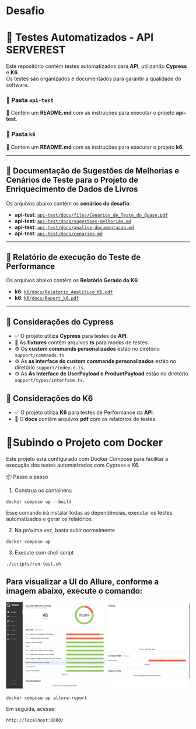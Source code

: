 # Desafio
# 🧪 Testes Automatizados - API SERVEREST

Este repositório contém testes automatizados para **API**, utilizando **Cypress** e **K6**.  
Os testes são organizados e documentados para garantir a qualidade do software.

### 📂 Pasta `api-test`
📄 Contém um **README.md** com as instruções para executar o projeto **api-test**. 

### 📂 Pasta `k6`
📄 Contém um **README.md** com as instruções para executar o projeto **k6**. 

---

## 📄 Documentação de Sugestões de Melhorias e Cenários de Teste para o Projeto de Enriquecimento de Dados de Livros



Os arquivos abaixo contêm os **cenários do desafio**:

- **api-test**: [`api-test/docs/files/Cenários_de_Teste_do_Quase.pdf`](api-test/docs/files/Cenários_de_Teste_do_Quase.pdf)
- **api-test**: [`api-test/docs/sugestoes-melhorias.md`](api-test/docs/sugestoes-melhorias.md)
- **api-test**: [`api-test/docs/analise-documentacao.md`](api-test/docs/analise-documentacao.md)
- **api-test**: [`api-test/docs/cenarios.md`](api-test/docs/cenarios.md)

---

## 📄 Relatório de execução do Teste de Performance

Os arquivos abaixo contêm os **Relatório Gerado do K6**:

- **k6**: [`k6/docs/Relatorio_Analitico_K6.pdf`](k6/docs/Relatorio_Analitico_K6.pdf)
- **k6**: [`k6/docs/Report_k6.pdf`](k6/docs/Report_k6.pdf)

---

## 📌 Considerações do Cypress

- ✅ O projeto utiliza **Cypress** para testes de **API**.
- 📂 As **fixtures** contêm arquivos **ts** para mocks de testes.
- ⚙️ Os **custom commands personalizados** estão no diretório `support/commands.ts`.
- ⚙️ As **as interface do custom commands personalizados** estão no diretório `support/index.d.ts`.
- ⚙️ As **As Interface de UserPayload e ProductPayload** estão no diretório `support/types/interface.ts`.

## 📌 Considerações do K6

- ✅ O projeto utiliza **K6** para testes de Performance da **API**.
- 📂 O **docs** contêm arquivos **pdf** com os relatórios de testes.

# 🚀Subindo o Projeto com Docker

Este projeto está configurado com Docker Compose para facilitar a execução dos testes automatizados com Cypress e K6.

📦 Passo a passo
1. Construa os containers: 

```
docker compose up --build
```

Esse comando irá instalar todas as dependências, executar os testes automatizados e gerar os relatórios.

2. Na próxima vez, basta subir normalmente

```
docker compose up
```

3. Execute com shell script

```
./scripts/run-test.sh
```

## Para visualizar a UI do Allure, conforme a imagem abaixo, execute o comando:

![Allure](assets/img/allure-report.png)



```
docker compose up allure-report
```

Em seguida, acesse:

```
http://localhost:8080/
```
